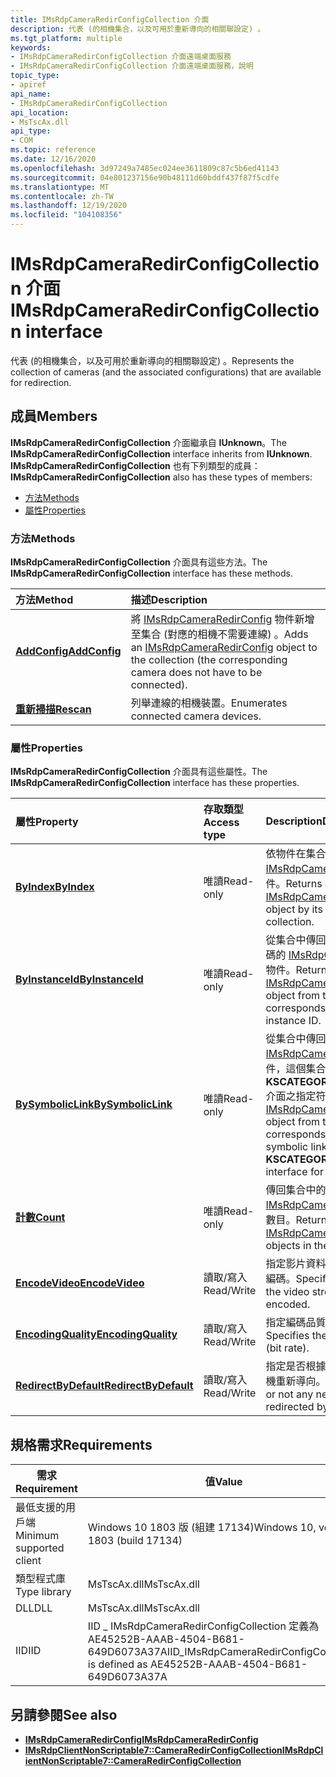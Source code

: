 ```yaml
---
title: IMsRdpCameraRedirConfigCollection 介面
description: 代表 (的相機集合，以及可用於重新導向的相關聯設定) 。
ms.tgt_platform: multiple
keywords:
- IMsRdpCameraRedirConfigCollection 介面遠端桌面服務
- IMsRdpCameraRedirConfigCollection 介面遠端桌面服務，說明
topic_type:
- apiref
api_name:
- IMsRdpCameraRedirConfigCollection
api_location:
- MsTscAx.dll
api_type:
- COM
ms.topic: reference
ms.date: 12/16/2020
ms.openlocfilehash: 3d97249a7485ec024ee3611809c87c5b6ed41143
ms.sourcegitcommit: 04e801237156e90b48111d60bddf437f87f5cdfe
ms.translationtype: MT
ms.contentlocale: zh-TW
ms.lasthandoff: 12/19/2020
ms.locfileid: "104108356"
---
```

# <a name="imsrdpcameraredirconfigcollection-interface"></a><span data-ttu-id="0a569-105">IMsRdpCameraRedirConfigCollection 介面</span><span class="sxs-lookup"><span data-stu-id="0a569-105">IMsRdpCameraRedirConfigCollection interface</span></span>

 <span data-ttu-id="0a569-106">代表 (的相機集合，以及可用於重新導向的相關聯設定) 。</span><span class="sxs-lookup"><span data-stu-id="0a569-106">Represents the collection of cameras (and the associated configurations) that are available for redirection.</span></span>

## <a name="members"></a><span data-ttu-id="0a569-107">成員</span><span class="sxs-lookup"><span data-stu-id="0a569-107">Members</span></span>

<span data-ttu-id="0a569-108">**IMsRdpCameraRedirConfigCollection** 介面繼承自 **IUnknown**。</span><span class="sxs-lookup"><span data-stu-id="0a569-108">The **IMsRdpCameraRedirConfigCollection** interface inherits from **IUnknown**.</span></span> <span data-ttu-id="0a569-109">**IMsRdpCameraRedirConfigCollection** 也有下列類型的成員：</span><span class="sxs-lookup"><span data-stu-id="0a569-109">**IMsRdpCameraRedirConfigCollection** also has these types of members:</span></span>

- [<span data-ttu-id="0a569-110">方法</span><span class="sxs-lookup"><span data-stu-id="0a569-110">Methods</span></span>](#methods)
- [<span data-ttu-id="0a569-111">屬性</span><span class="sxs-lookup"><span data-stu-id="0a569-111">Properties</span></span>](#properties)

### <a name="methods"></a><span data-ttu-id="0a569-112">方法</span><span class="sxs-lookup"><span data-stu-id="0a569-112">Methods</span></span>

<span data-ttu-id="0a569-113">**IMsRdpCameraRedirConfigCollection** 介面具有這些方法。</span><span class="sxs-lookup"><span data-stu-id="0a569-113">The **IMsRdpCameraRedirConfigCollection** interface has these methods.</span></span>

| <span data-ttu-id="0a569-114">方法</span><span class="sxs-lookup"><span data-stu-id="0a569-114">Method</span></span>            | <span data-ttu-id="0a569-115">描述</span><span class="sxs-lookup"><span data-stu-id="0a569-115">Description</span></span>              |
|:------------------|:-------------------------|
| [<span data-ttu-id="0a569-116">**AddConfig**</span><span class="sxs-lookup"><span data-stu-id="0a569-116">**AddConfig**</span></span>](imsrdpcameraredirconfigcollection-addconfig.md)       |  <span data-ttu-id="0a569-117">將 [IMsRdpCameraRedirConfig](imsrdpcameraredirconfig.md) 物件新增至集合 (對應的相機不需要連線) 。</span><span class="sxs-lookup"><span data-stu-id="0a569-117">Adds an [IMsRdpCameraRedirConfig](imsrdpcameraredirconfig.md) object to the collection (the corresponding camera does not have to be connected).</span></span>                   |
| [<span data-ttu-id="0a569-118">**重新掃描**</span><span class="sxs-lookup"><span data-stu-id="0a569-118">**Rescan**</span></span>](imsrdpcameraredirconfigcollection-rescan.md)       |  <span data-ttu-id="0a569-119">列舉連線的相機裝置。</span><span class="sxs-lookup"><span data-stu-id="0a569-119">Enumerates connected camera devices.</span></span>                   |

### <a name="properties"></a><span data-ttu-id="0a569-120">屬性</span><span class="sxs-lookup"><span data-stu-id="0a569-120">Properties</span></span>

<span data-ttu-id="0a569-121">**IMsRdpCameraRedirConfigCollection** 介面具有這些屬性。</span><span class="sxs-lookup"><span data-stu-id="0a569-121">The **IMsRdpCameraRedirConfigCollection** interface has these properties.</span></span>

| <span data-ttu-id="0a569-122">屬性</span><span class="sxs-lookup"><span data-stu-id="0a569-122">Property</span></span>         | <span data-ttu-id="0a569-123">存取類型</span><span class="sxs-lookup"><span data-stu-id="0a569-123">Access type</span></span>           | <span data-ttu-id="0a569-124">Description</span><span class="sxs-lookup"><span data-stu-id="0a569-124">Description</span></span>            |
|:-----------------|:----------------------|:-----------------------|
| [<span data-ttu-id="0a569-125">**ByIndex**</span><span class="sxs-lookup"><span data-stu-id="0a569-125">**ByIndex**</span></span>](imsrdpcameraredirconfigcollection-byindex.md)      | <span data-ttu-id="0a569-126">唯讀</span><span class="sxs-lookup"><span data-stu-id="0a569-126">Read-only</span></span> |  <span data-ttu-id="0a569-127">依物件在集合中的索引傳回 [IMsRdpCameraRedirConfig](imsrdpcameraredirconfig.md) 物件。</span><span class="sxs-lookup"><span data-stu-id="0a569-127">Returns an [IMsRdpCameraRedirConfig](imsrdpcameraredirconfig.md) object by its index in the collection.</span></span>   |
| [<span data-ttu-id="0a569-128">**ByInstanceId**</span><span class="sxs-lookup"><span data-stu-id="0a569-128">**ByInstanceId**</span></span>](imsrdpcameraredirconfigcollection-byinstanceid.md)                       | <span data-ttu-id="0a569-129">唯讀</span><span class="sxs-lookup"><span data-stu-id="0a569-129">Read-only</span></span> |    <span data-ttu-id="0a569-130">從集合中傳回對應至指定實例識別碼的 [IMsRdpCameraRedirConfig](imsrdpcameraredirconfig.md) 物件。</span><span class="sxs-lookup"><span data-stu-id="0a569-130">Returns an [IMsRdpCameraRedirConfig](imsrdpcameraredirconfig.md) object from the collection that corresponds to the specified instance ID.</span></span>    |
| [<span data-ttu-id="0a569-131">**BySymbolicLink**</span><span class="sxs-lookup"><span data-stu-id="0a569-131">**BySymbolicLink**</span></span>](imsrdpcameraredirconfigcollection-bysymboliclink.md)      | <span data-ttu-id="0a569-132">唯讀</span><span class="sxs-lookup"><span data-stu-id="0a569-132">Read-only</span></span> |  <span data-ttu-id="0a569-133">從集合中傳回 [IMsRdpCameraRedirConfig](imsrdpcameraredirconfig.md) 物件，這個集合會對應至相機的 **KSCATEGORY_VIDEO_CAMERA** 介面之指定符號連結。</span><span class="sxs-lookup"><span data-stu-id="0a569-133">Returns an [IMsRdpCameraRedirConfig](imsrdpcameraredirconfig.md) object from the collection that corresponds to the given symbolic link of the **KSCATEGORY_VIDEO_CAMERA** interface for the camera.</span></span>  |
| [<span data-ttu-id="0a569-134">**計數**</span><span class="sxs-lookup"><span data-stu-id="0a569-134">**Count**</span></span>](imsrdpcameraredirconfigcollection-count.md)                       | <span data-ttu-id="0a569-135">唯讀</span><span class="sxs-lookup"><span data-stu-id="0a569-135">Read-only</span></span> |    <span data-ttu-id="0a569-136">傳回集合中的 [IMsRdpCameraRedirConfig](imsrdpcameraredirconfig.md) 物件數目。</span><span class="sxs-lookup"><span data-stu-id="0a569-136">Returns the number of [IMsRdpCameraRedirConfig](imsrdpcameraredirconfig.md) objects in the collection.</span></span>   |
| [<span data-ttu-id="0a569-137">**EncodeVideo**</span><span class="sxs-lookup"><span data-stu-id="0a569-137">**EncodeVideo**</span></span>](imsrdpcameraredirconfigcollection-encodevideo.md)      | <span data-ttu-id="0a569-138">讀取/寫入</span><span class="sxs-lookup"><span data-stu-id="0a569-138">Read/Write</span></span> |  <span data-ttu-id="0a569-139">指定影片資料流程是否為 h.264 編碼。</span><span class="sxs-lookup"><span data-stu-id="0a569-139">Specifies whether or not the video stream is H.264 encoded.</span></span>  |
| [<span data-ttu-id="0a569-140">**EncodingQuality**</span><span class="sxs-lookup"><span data-stu-id="0a569-140">**EncodingQuality**</span></span>](imsrdpcameraredirconfigcollection-encodingquality.md)                       | <span data-ttu-id="0a569-141">讀取/寫入</span><span class="sxs-lookup"><span data-stu-id="0a569-141">Read/Write</span></span> |    <span data-ttu-id="0a569-142">指定編碼品質 (位速率) 。</span><span class="sxs-lookup"><span data-stu-id="0a569-142">Specifies the encoding quality (bit rate).</span></span>   |
| [<span data-ttu-id="0a569-143">**RedirectByDefault**</span><span class="sxs-lookup"><span data-stu-id="0a569-143">**RedirectByDefault**</span></span>](imsrdpcameraredirconfigcollection-redirectbydefault.md)                       | <span data-ttu-id="0a569-144">讀取/寫入</span><span class="sxs-lookup"><span data-stu-id="0a569-144">Read/Write</span></span> |   <span data-ttu-id="0a569-145">指定是否根據預設，將任何新的相機重新導向。</span><span class="sxs-lookup"><span data-stu-id="0a569-145">Specifies whether or not any new camera gets redirected by default.</span></span>    |

## <a name="requirements"></a><span data-ttu-id="0a569-146">規格需求</span><span class="sxs-lookup"><span data-stu-id="0a569-146">Requirements</span></span>

| <span data-ttu-id="0a569-147">需求</span><span class="sxs-lookup"><span data-stu-id="0a569-147">Requirement</span></span> | <span data-ttu-id="0a569-148">值</span><span class="sxs-lookup"><span data-stu-id="0a569-148">Value</span></span> |
|-------------------------------------|---------------------------------------|
| <span data-ttu-id="0a569-149">最低支援的用戶端</span><span class="sxs-lookup"><span data-stu-id="0a569-149">Minimum supported client</span></span>| <span data-ttu-id="0a569-150">Windows 10 1803 版 (組建 17134)</span><span class="sxs-lookup"><span data-stu-id="0a569-150">Windows 10, version 1803 (build 17134)</span></span>      |
| <span data-ttu-id="0a569-151">類型程式庫</span><span class="sxs-lookup"><span data-stu-id="0a569-151">Type library</span></span>            | <span data-ttu-id="0a569-152">MsTscAx.dll</span><span class="sxs-lookup"><span data-stu-id="0a569-152">MsTscAx.dll</span></span>                        |
| <span data-ttu-id="0a569-153">DLL</span><span class="sxs-lookup"><span data-stu-id="0a569-153">DLL</span></span>                  | <span data-ttu-id="0a569-154">MsTscAx.dll</span><span class="sxs-lookup"><span data-stu-id="0a569-154">MsTscAx.dll</span></span>     |
| <span data-ttu-id="0a569-155">IID</span><span class="sxs-lookup"><span data-stu-id="0a569-155">IID</span></span>                      | <span data-ttu-id="0a569-156">IID \_ IMsRdpCameraRedirConfigCollection 定義為 AE45252B-AAAB-4504-B681-649D6073A37A</span><span class="sxs-lookup"><span data-stu-id="0a569-156">IID\_IMsRdpCameraRedirConfigCollection is defined as AE45252B-AAAB-4504-B681-649D6073A37A</span></span>            |

## <a name="see-also"></a><span data-ttu-id="0a569-157">另請參閱</span><span class="sxs-lookup"><span data-stu-id="0a569-157">See also</span></span>

- [<span data-ttu-id="0a569-158">**IMsRdpCameraRedirConfig**</span><span class="sxs-lookup"><span data-stu-id="0a569-158">**IMsRdpCameraRedirConfig**</span></span>](imsrdpcameraredirconfig.md)
- [<span data-ttu-id="0a569-159">**IMsRdpClientNonScriptable7::CameraRedirConfigCollection**</span><span class="sxs-lookup"><span data-stu-id="0a569-159">**IMsRdpClientNonScriptable7::CameraRedirConfigCollection**</span></span>](imsrdpclientnonscriptable7-cameraredirconfigcollection.md)
